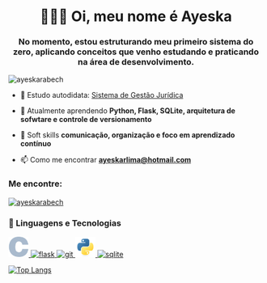 <h1 align="center">👩🏻‍💻 Oi, meu nome é Ayeska</h1>
<h3 align="center">No momento, estou estruturando meu primeiro sistema do zero, aplicando conceitos que venho estudando e praticando na área de desenvolvimento. </h3>

<p align="left"> <img src="https://komarev.com/ghpvc/?username=ayeskarabech&label=Profile%20views&color=0e75b6&style=flat" alt="ayeskarabech" /> </p>

- 🔭 Estudo autodidata: [Sistema de Gestão Jurídica](https://github.com/ayeskarabech/Sistema-de-Gestao-Juridica)

- 🌱 Atualmente aprendendo **Python, Flask, SQLite, arquitetura de sofwtare e controle de versionamento**

- 💬 Soft skills **comunicação, organização e foco em aprendizado contínuo**

- 📫 Como me encontrar **ayeskarlima@hotmail.com**

<h3 align="left">Me encontre:</h3>
<p align="left">
<a href="https://linkedin.com/in/ayeskarabech" target="blank"><img align="center" src="https://raw.githubusercontent.com/rahuldkjain/github-profile-readme-generator/master/src/images/icons/Social/linked-in-alt.svg" alt="ayeskarabech" height="30" width="40" /></a>
</p>

<h3 align="left">🤖 Linguagens e Tecnologias</h3>
<p align="left"> <a href="https://www.cprogramming.com/" target="_blank" rel="noreferrer"> <img src="https://raw.githubusercontent.com/devicons/devicon/master/icons/c/c-original.svg" alt="c" width="40" height="40"/> </a> <a href="https://flask.palletsprojects.com/" target="_blank" rel="noreferrer"> <img src="https://www.vectorlogo.zone/logos/pocoo_flask/pocoo_flask-icon.svg" alt="flask" width="40" height="40"/> </a> <a href="https://git-scm.com/" target="_blank" rel="noreferrer"> <img src="https://www.vectorlogo.zone/logos/git-scm/git-scm-icon.svg" alt="git" width="40" height="40"/> </a> <a href="https://www.python.org" target="_blank" rel="noreferrer"> <img src="https://raw.githubusercontent.com/devicons/devicon/master/icons/python/python-original.svg" alt="python" width="40" height="40"/> </a> <a href="https://www.sqlite.org/" target="_blank" rel="noreferrer"> <img src="https://www.vectorlogo.zone/logos/sqlite/sqlite-icon.svg" alt="sqlite" width="40" height="40"/> </a> </p>

[![Top Langs](https://github-readme-stats.vercel.app/api/top-langs/?username=ayeskarabech&layout=donut)](https://github.com/anuraghazra/github-readme-stats)

